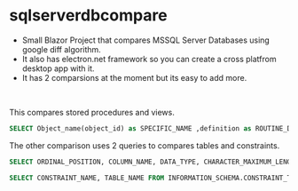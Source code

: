 # sqlserverdbcompare
- Small Blazor Project that compares MSSQL Server Databases using google diff algorithm.
- It also has electron.net framework so you can create a cross platfrom desktop app with it.
- It has 2 comparsions at the moment but its easy to add more.
<br/>

This compares stored procedures and views.
```sql
SELECT Object_name(object_id) as SPECIFIC_NAME ,definition as ROUTINE_DEFINITION FROM sys.sql_modules 
```
The other comparison uses 2 queries to compares tables and constraints.

```sql
SELECT ORDINAL_POSITION, COLUMN_NAME, DATA_TYPE, CHARACTER_MAXIMUM_LENGTH, TABLE_NAME, IS_NULLABLE FROM INFORMATION_SCHEMA.COLUMNS

SELECT CONSTRAINT_NAME, TABLE_NAME FROM INFORMATION_SCHEMA.CONSTRAINT_TABLE_USAGE
```
